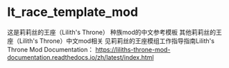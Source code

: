 # lt_race_template_mod
这是莉莉丝的王座（Lilith's Throne） 种族mod的中文参考模板
其他莉莉丝的王座（Lilith's Throne）中文mod相关
见莉莉丝的王座模组工作指导指南Lilith's Throne Mod Documentation：
https://liliths-throne-mod-documentation.readthedocs.io/zh/latest/index.html
